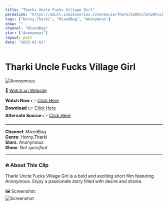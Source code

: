 ```yaml
---
title: "Tharki Uncle Fucks Village Girl"
permalink: "https://adult.indianseries.site/movie/Tharki%20Uncle%20Fucks%20Village%20Girl"
tags: ["Horny,Tharki", "MixedBag", "Anonymous"]
show: ""
channel: "MixedBag"
star: ["Anonymous"]
layout: post
date: "2025-01-01"
---
```


# Tharki Uncle Fucks Village Girl

![Anonymous](https://shorts.desisins.com/wp-content/uploads/2024/02/Horny-Uncle-Fucks-Village-Girl-DesiSins.com_.jpg)

🔗 [Watch on Website](https://adult.indianseries.site/movie/Tharki%20Uncle%20Fucks%20Village%20Girl)

**Watch Now** 👉 [Click Here](https://adult.indianseries.site/movie/Tharki%20Uncle%20Fucks%20Village%20Girl)  
**Download** 👉 [Click Here](https://adult.indianseries.site/movie/Tharki%20Uncle%20Fucks%20Village%20Girl)  
**Alternate Source** 👉 [Click Here](https://adult.indianseries.site/movie/Tharki%20Uncle%20Fucks%20Village%20Girl)

---

**Channel**: MixedBag  
**Genre**: Horny,Tharki  
**Stars**: Anonymous  
**Show**: *Not specified*

---

### 🔥 About This Clip

Tharki Uncle Fucks Village Girl is a bold and exciting short film featuring Anonymous. Enjoy a passionate story filled with desire and drama.
 
🖼️ Screenshot:  
![Screenshot](https://shorts.desisins.com/wp-content/uploads/2024/02/Horny-Uncle-Fucks-Village-Girl-DesiSins.com_.jpg)
